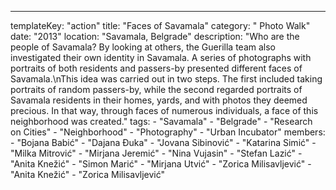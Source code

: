 ---
  templateKey: "action"
  title: "Faces of Savamala"
  category: " Photo Walk"
  date: "2013"
  location: "Savamala, Belgrade"
  description: "Who are the people of Savamala? By looking at others, the Guerilla team also investigated their own identity in Savamala. A series of photographs with portraits of both residents and passers-by presented different faces of Savamala.\nThis idea was carried out in two steps. The first included taking portraits of random passers-by, while the second regarded portraits of Savamala residents in their homes, yards, and with photos they deemed precious. In that way, through faces of numerous individuals, a face of this neighborhood was created."
  tags: 
    - "Savamala"
    - "Belgrade"
    - "Research on Cities"
    - "Neighborhood"
    - "Photography"
    - "Urban Incubator"
  members: 
    - "Bojana Babić"
    - "Dajana Đuka"
    - "Jovana Sibinović"
    - "Katarina Simić"
    - "Milka Mitrović"
    - "Mirjana Jeremić"
    - "Nina Vujasin"
    - "Stefan Lazić"
    - "Anita Knežić"
    - "Simon Marić"
    - "Mirjana Utvić"
    - "Zorica Milisavljević"
    - "Anita Knežić"
    - "Zorica Milisavljević"
